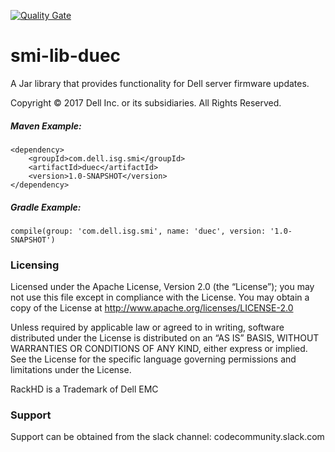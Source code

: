 [![Quality Gate](https://sonarqube.com/api/badges/gate?key=com.dell.isg.smi:duec)](https://sonarqube.com/dashboard?id=com.dell.isg.smi%3Aduec)

# smi-lib-duec
A Jar library that provides functionality for Dell server firmware updates.

Copyright © 2017 Dell Inc. or its subsidiaries.  All Rights Reserved. 

##### Maven Example:
~~~
<dependency>
    <groupId>com.dell.isg.smi</groupId>
    <artifactId>duec</artifactId>
    <version>1.0-SNAPSHOT</version>
</dependency>
~~~

##### Gradle Example:
~~~
compile(group: 'com.dell.isg.smi', name: 'duec', version: '1.0-SNAPSHOT')
~~~

### Licensing

Licensed under the Apache License, Version 2.0 (the “License”); you may not use this file except in compliance with the License. You may obtain a copy of the License at http://www.apache.org/licenses/LICENSE-2.0

Unless required by applicable law or agreed to in writing, software distributed under the License is distributed on an “AS IS” BASIS, WITHOUT WARRANTIES OR CONDITIONS OF ANY KIND, either express or implied. See the License for the specific language governing permissions and limitations under the License.

RackHD is a Trademark of Dell EMC

### Support
Support can be obtained from the slack channel:
codecommunity.slack.com
